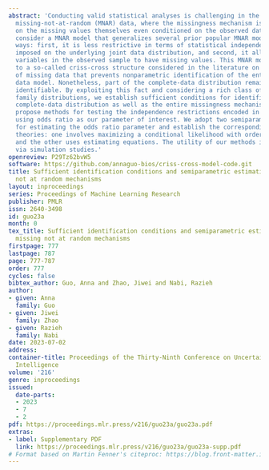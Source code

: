 ```yaml
---
abstract: 'Conducting valid statistical analyses is challenging in the presence of
  missing-not-at-random (MNAR) data, where the missingness mechanism is dependent
  on the missing values themselves even conditioned on the observed data. Here, we
  consider a MNAR model that generalizes several prior popular MNAR models in two
  ways: first, it is less restrictive in terms of statistical independence assumptions
  imposed on the underlying joint data distribution, and second, it allows for all
  variables in the observed sample to have missing values. This MNAR model corresponds
  to a so-called criss-cross structure considered in the literature on graphical models
  of missing data that prevents nonparametric identification of the entire missing
  data model. Nonetheless, part of the complete-data distribution remains nonparametrically
  identifiable. By exploiting this fact and considering a rich class of exponential
  family distributions, we establish sufficient conditions for identification of the
  complete-data distribution as well as the entire missingness mechanism. We then
  propose methods for testing the independence restrictions encoded in such models
  using odds ratio as our parameter of interest. We adopt two semiparametric approaches
  for estimating the odds ratio parameter and establish the corresponding asymptotic
  theories: one involves maximizing a conditional likelihood with order statistics
  and the other uses estimating equations. The utility of our methods is illustrated
  via simulation studies.'
openreview: P29Tz62bvW5
software: https://github.com/annaguo-bios/criss-cross-model-code.git
title: Sufficient identification conditions and semiparametric estimation under missing
  not at random mechanisms
layout: inproceedings
series: Proceedings of Machine Learning Research
publisher: PMLR
issn: 2640-3498
id: guo23a
month: 0
tex_title: Sufficient identification conditions and semiparametric estimation under
  missing not at random mechanisms
firstpage: 777
lastpage: 787
page: 777-787
order: 777
cycles: false
bibtex_author: Guo, Anna and Zhao, Jiwei and Nabi, Razieh
author:
- given: Anna
  family: Guo
- given: Jiwei
  family: Zhao
- given: Razieh
  family: Nabi
date: 2023-07-02
address:
container-title: Proceedings of the Thirty-Ninth Conference on Uncertainty in Artificial
  Intelligence
volume: '216'
genre: inproceedings
issued:
  date-parts:
  - 2023
  - 7
  - 2
pdf: https://proceedings.mlr.press/v216/guo23a/guo23a.pdf
extras:
- label: Supplementary PDF
  link: https://proceedings.mlr.press/v216/guo23a/guo23a-supp.pdf
# Format based on Martin Fenner's citeproc: https://blog.front-matter.io/posts/citeproc-yaml-for-bibliographies/
---
```

